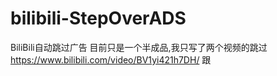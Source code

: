 # bilibili-StepOverADS
BiliBili自动跳过广告
目前只是一个半成品,我只写了两个视频的跳过
https://www.bilibili.com/video/BV1yi421h7DH/
跟
